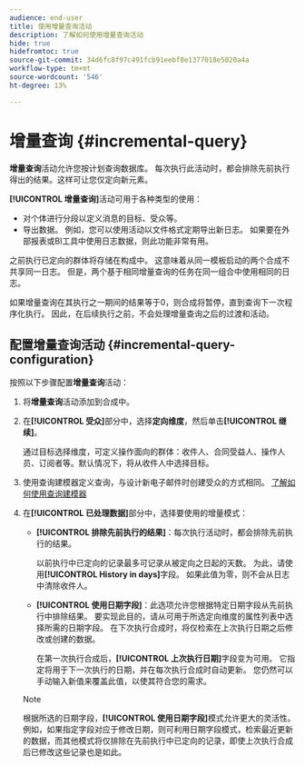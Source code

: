 ```yaml
---
audience: end-user
title: 使用增量查询活动
description: 了解如何使用增量查询活动
hide: true
hidefromtoc: true
source-git-commit: 34d6fc8f97c491fcb91eebf8e1377018e5020a4a
workflow-type: tm+mt
source-wordcount: '546'
ht-degree: 13%

---
```


# 增量查询 {#incremental-query}

<!-- Warning : contextual help IDs are declared in /start/get-started.md-->

**增量查询**&#x200B;活动允许您按计划查询数据库。 每次执行此活动时，都会排除先前执行得出的结果。这样可让您仅定向新元素。

**[!UICONTROL 增量查询]**&#x200B;活动可用于各种类型的使用：

* 对个体进行分段以定义消息的目标、受众等。
* 导出数据。 例如，您可以使用活动以文件格式定期导出新日志。 如果要在外部报表或BI工具中使用日志数据，则此功能非常有用。

之前执行已定向的群体将存储在构成中。 这意味着从同一模板启动的两个合成不共享同一日志。 但是，两个基于相同增量查询的任务在同一组合中使用相同的日志。

如果增量查询在其执行之一期间的结果等于0，则合成将暂停，直到查询下一次程序化执行。 因此，在后续执行之前，不会处理增量查询之后的过渡和活动。

## 配置增量查询活动 {#incremental-query-configuration}

按照以下步骤配置&#x200B;**增量查询**&#x200B;活动：

1. 将&#x200B;**增量查询**&#x200B;活动添加到合成中。

1. 在&#x200B;**[!UICONTROL 受众]**&#x200B;部分中，选择&#x200B;**定向维度**，然后单击&#x200B;**[!UICONTROL 继续]**。

   通过目标选择维度，可定义操作面向的群体：收件人、合同受益人、操作人员、订阅者等。默认情况下，将从收件人中选择目标。<!--[Learn more about targeting dimensions](../../audience/about-recipients.md#targeting-dimensions)-->

1. 使用查询建模器定义查询，与设计新电子邮件时创建受众的方式相同。 [了解如何使用查询建模器](../../query/query-modeler-overview.md)

1. 在&#x200B;**[!UICONTROL 已处理数据]**&#x200B;部分中，选择要使用的增量模式：

   * **[!UICONTROL 排除先前执行的结果]**：每次执行活动时，都会排除先前执行的结果。

     以前执行中已定向的记录最多可记录从被定向之日起的天数。 为此，请使用&#x200B;**[!UICONTROL History in days]**&#x200B;字段。 如果此值为零，则不会从日志中清除收件人。

   * **[!UICONTROL 使用日期字段]**：此选项允许您根据特定日期字段从先前执行中排除结果。 要实现此目的，请从可用于所选定向维度的属性列表中选择所需的日期字段。 在下次执行合成时，将仅检索在上次执行日期之后修改或创建的数据。

     在第一次执行合成后，**[!UICONTROL 上次执行日期]**&#x200B;字段变为可用。 它指定将用于下一次执行的日期，并在每次执行合成时自动更新。 您仍然可以手动输入新值来覆盖此值，以使其符合您的需求。

   >[!NOTE]
   >
   >根据所选的日期字段，**[!UICONTROL 使用日期字段]**&#x200B;模式允许更大的灵活性。 例如，如果指定字段对应于修改日期，则可利用日期字段模式，检索最近更新的数据，而其他模式将仅排除在先前执行中已定向的记录，即使上次执行合成后已修改这些记录也是如此。

<!--

## Example {#incremental-query-example}

The following example shows the configuration of a workflow which filters every week the profiles in the Adobe Campaign database that are subscribed to the Yoga Newsletter service, to send them a welcome email.

![](../assets/incremental-query-example.png)

The workflow is made up of the following elements:

* A **[!UICONTROL Scheduler]** activity, to execute the workflow every Monday at 6 am.
* An **[!UICONTROL Incremental query]** activity, which targets all of the current subscribers during the first execution, then only the new subscribers of that week during the following executions.
* An **[!UICONTROL Email delivery]** activity.
-->
